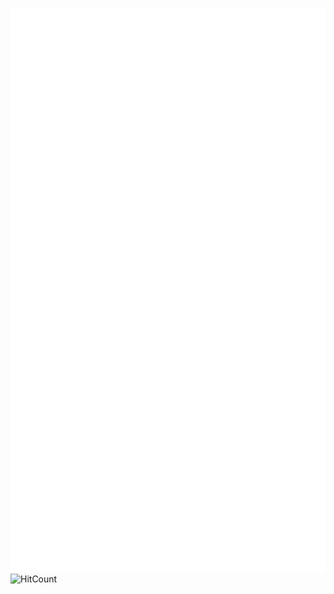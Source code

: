 ![Metrics](/github-metrics.svg)
<br>
![HitCount](https://hits.dwyl.com/GrzegorzCymborski/Grzegorz.svg?style=flat-square)
